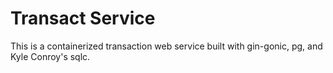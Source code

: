 # Transact Service
This is a containerized transaction web service built with gin-gonic, pg, and Kyle Conroy's sqlc.